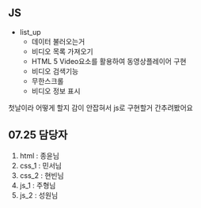 ## JS
- list_up
  - 데이터 불러오는거
  - 비디오 목록 가져오기
  - HTML 5 Video요소를 활용하여 동영상플레이어 구현
  - 비디오 검색기능
  - 무한스크롤
  - 비디오 정보 표시

첫날이라 어떻게 할지 감이 안잡혀서 js로 구현할거 간추려봤어요

## 07.25 담당자
1. html : 종윤님
2. css_1 : 민서님
3. css_2 : 현빈님
4. js_1 : 주형님
5. js_2 : 성원님